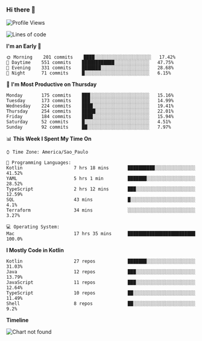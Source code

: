 ### Hi there 👋

<!--
**fernandonogueira/fernandonogueira** is a ✨ _special_ ✨ repository because its `README.md` (this file) appears on your GitHub profile.

Here are some ideas to get you started:

- 🔭 I’m currently working on ...
- 🌱 I’m currently learning ...
- 👯 I’m looking to collaborate on ...
- 🤔 I’m looking for help with ...
- 💬 Ask me about ...
- 📫 How to reach me: ...
- 😄 Pronouns: ...
- ⚡ Fun fact: ...
-->

<!--START_SECTION:waka-->
![Profile Views](http://img.shields.io/badge/Profile%20Views-1-blue)

![Lines of code](https://img.shields.io/badge/From%20Hello%20World%20I%27ve%20Written-613204%20lines%20of%20code-blue)

**I'm an Early 🐤** 

```text
🌞 Morning    201 commits    ████░░░░░░░░░░░░░░░░░░░░░   17.42% 
🌆 Daytime    551 commits    ████████████░░░░░░░░░░░░░   47.75% 
🌃 Evening    331 commits    ███████░░░░░░░░░░░░░░░░░░   28.68% 
🌙 Night      71 commits     █░░░░░░░░░░░░░░░░░░░░░░░░   6.15%

```
📅 **I'm Most Productive on Thursday** 

```text
Monday       175 commits    ███░░░░░░░░░░░░░░░░░░░░░░   15.16% 
Tuesday      173 commits    ███░░░░░░░░░░░░░░░░░░░░░░   14.99% 
Wednesday    224 commits    ████░░░░░░░░░░░░░░░░░░░░░   19.41% 
Thursday     254 commits    █████░░░░░░░░░░░░░░░░░░░░   22.01% 
Friday       184 commits    ████░░░░░░░░░░░░░░░░░░░░░   15.94% 
Saturday     52 commits     █░░░░░░░░░░░░░░░░░░░░░░░░   4.51% 
Sunday       92 commits     ██░░░░░░░░░░░░░░░░░░░░░░░   7.97%

```


📊 **This Week I Spent My Time On** 

```text
⌚︎ Time Zone: America/Sao_Paulo

💬 Programming Languages: 
Kotlin                   7 hrs 18 mins       ██████████░░░░░░░░░░░░░░░   41.52% 
YAML                     5 hrs 1 min         ███████░░░░░░░░░░░░░░░░░░   28.52% 
TypeScript               2 hrs 12 mins       ███░░░░░░░░░░░░░░░░░░░░░░   12.59% 
SQL                      43 mins             █░░░░░░░░░░░░░░░░░░░░░░░░   4.1% 
Terraform                34 mins             ░░░░░░░░░░░░░░░░░░░░░░░░░   3.27%

💻 Operating System: 
Mac                      17 hrs 35 mins      █████████████████████████   100.0%

```

**I Mostly Code in Kotlin** 

```text
Kotlin                   27 repos            ███████░░░░░░░░░░░░░░░░░░   31.03% 
Java                     12 repos            ███░░░░░░░░░░░░░░░░░░░░░░   13.79% 
JavaScript               11 repos            ███░░░░░░░░░░░░░░░░░░░░░░   12.64% 
TypeScript               10 repos            ██░░░░░░░░░░░░░░░░░░░░░░░   11.49% 
Shell                    8 repos             ██░░░░░░░░░░░░░░░░░░░░░░░   9.2%

```


**Timeline**

![Chart not found](https://raw.githubusercontent.com/fernandonogueira/fernandonogueira/master/charts/bar_graph.png) 


<!--END_SECTION:waka-->
